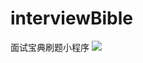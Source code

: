 # interviewBible
面试宝典刷题小程序
![](https://github.com/zhengvipin/interviewBible/raw/master/src/main/resources/static/imgs/1.png)  

